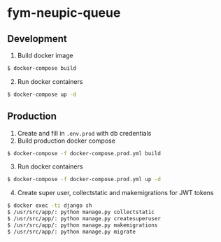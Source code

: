 # fym-neupic-queue

## Development
1. Build docker image
```bash
$ docker-compose build
```
2. Run docker containers
```bash
$ docker-compose up -d
```

## Production
1. Create and fill in `.env.prod` with db credentials
2. Build production docker compose
```bash
$ docker-compose -f docker-compose.prod.yml build
```
3. Run docker containers
```bash
$ docker-compose -f docker-compose.prod.yml up -d
```
4. Create super user, collectstatic and makemigrations for JWT tokens
```bash
$ docker exec -ti django sh
$ /usr/src/app/: python manage.py collectstatic
$ /usr/src/app/: python manage.py createsuperuser
$ /usr/src/app/: python manage.py makemigrations
$ /usr/src/app/: python manage.py migrate
```
